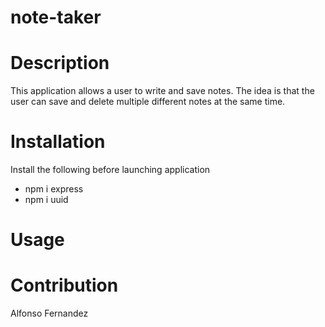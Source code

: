 # note-taker

# Description
This application allows a user to write and save notes.
The idea is that the user can save and delete multiple different
notes at the same time.

# Installation
Install the following before launching application
* npm i express
* npm i uuid
# Usage

# Contribution
Alfonso Fernandez
